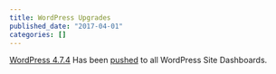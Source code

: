 ```yaml
---
title: WordPress Upgrades
published_date: "2017-04-01"
categories: []
---
```

[WordPress 4.7.4](https://codex.wordpress.org/Version_4.7.4) Has been [pushed](https://github.com/pantheon-systems/WordPress/pull/112) to all WordPress Site Dashboards.
